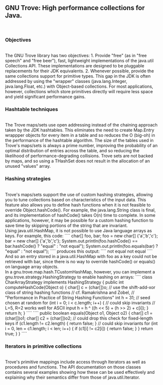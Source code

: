 
<h2>GNU Trove: High performance collections for Java.</h2>
<br>
<h3>Objectives</h3>
<br>
   The GNU Trove library has two objectives:
    1. Provide "free" (as in "free speech" and "free beer"), fast,
       lightweight implementations of the java.util Collections API.
       These implementations are designed to be pluggable replacements
       for their JDK equivalents.
    2. Whenever possible, provide the same collections support for
       primitive types. This gap in the JDK is often addressed by using
       the "wrapper" classes (java.lang.Integer, java.lang.Float, etc.)
       with Object-based collections. For most applications, however,
       collections which store primitives directly will require less
       space and yield significant performance gains.
<br>
<h3>Hashtable techniques</h3>
<br>
   The Trove maps/sets use open addressing instead of the chaining
   approach taken by the JDK hashtables. This eliminates the need to
   create Map.Entry wrappper objects for every item in a table and so
   reduces the O (big-oh) in the performance of the hashtable algorithm.
   The size of the tables used in Trove's maps/sets is always a prime
   number, improving the probability of an optimal distribution of
   entries across the table, and so reducing the likelihood of
   performance-degrading collisions. Trove sets are not backed by maps,
   and so using a THashSet does not result in the allocation of an unused
   "values" array.
<br>
<h3>Hashing strategies</h3>
<br>
   Trove's maps/sets support the use of custom hashing strategies,
   allowing you to tune collections based on characteristics of the input
   data. This feature also allows you to define hash functions when it is
   not feasible to override Object.hashCode(). For example, the
   java.lang.String class is final, and its implementation of hashCode()
   takes O(n) time to complete. In some applications, however, it may be
   possible for a custom hashing function to save time by skipping
   portions of the string that are invariant.
<br>
   Using java.util.HashMap, it is not possible to use Java language
   arrays as keys. For example, this code:
````
    char[] foo, bar;
    foo = new char[] {'a','b','c'};
    bar = new char[] {'a','b','c'};
    System.out.println(foo.hashCode() == bar.hashCode() ?
      "equal" : "not equal");
    System.out.println(foo.equals(bar) ? "equal" : "not equal");
````
   produces this output:
````
    not equal
    not equal
````
<br>
   And so an entry stored in a java.util.HashMap with foo as a key could
   not be retrieved with bar, since there is no way to override
   hashCode() or equals() on language array objects.
<br>
   In a gnu.trove.map.hash.TCustomHashMap, however, you can implement a
   gnu.trove.strategy.HashingStrategy to enable hashing on arrays:
````
    class CharArrayStrategy implements HashingStrategy {
        public int computeHashCode(Object o) {
            char[] c = (char[])o;
            // use the shift-add-xor class of string hashing functions
            // cf. Ramakrishna and Zobel,
            //     "Performance in Practice of String Hashing Functions"
            int h = 31; // seed chosen at random
            for (int i = 0; i < c.length; i++) { // could skip invariants
                // L=5, R=2 works well for ASCII input
                h = h ^ ((h << 5) + (h >> 2) + c[i]);
            }
            return h;
        }
````
````
        public boolean equals(Object o1, Object o2) {
            char[] c1 = (char[])o1;
            char[] c2 = (char[])o2;
            // could drop this check for fixed-length keys
            if (c1.length != c2.length) {
                return false;
            }
            // could skip invariants
            for (int i = 0, len = c1.length; i < len; i++) {
                if (c1[i] != c2[i]) {
                    return false;
                }
            }
            return true;
        }
    }
````
<br>
<h3>Iterators in primitive collections</h3>
<br>
   Trove's primitive mappings include access through Iterators as well
   as procedures and functions. The API documentation on those classes
   contains several examples showing how these can be used effectively
   and explaining why their semantics differ from those of
   java.util.Iterator.
